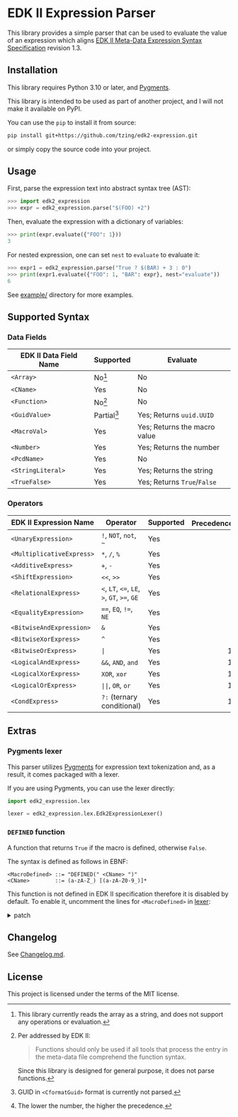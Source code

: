 # EDK II Expression Parser

This library provides a simple parser that can be used to evaluate the value of an expression which aligns [EDK II Meta-Data Expression Syntax Specification] revision 1.3.

[EDK II Meta-Data Expression Syntax Specification]: https://tianocore-docs.github.io/edk2-MetaDataExpressionSyntaxSpecification/release-1.30/


## Installation

This library requires Python 3.10 or later, and [Pygments].

[Pygments]: https://pygments.org/

This library is intended to be used as part of another project, and I will not make it available on PyPI.

You can use the `pip` to install it from source:

```bash
pip install git+https://github.com/tzing/edk2-expression.git
```

or simply copy the source code into your project.


## Usage

First, parse the expression text into abstract syntax tree (AST):

```python
>>> import edk2_expression
>>> expr = edk2_expression.parse("$(FOO) +2")
```

Then, evaluate the expression with a dictionary of variables:

```python
>>> print(expr.evaluate({"FOO": 1}))
3
```

For nested expression, one can set `nest` to `evaluate` to evaluate it:

```python
>>> expr1 = edk2_expression.parse("True ? $(BAR) + 3 : 0")
>>> print(expr1.evaluate({"FOO": 1, "BAR": expr}, nest="evaluate"))
6
```

See [example/](./example/) directory for more examples.


## Supported Syntax

### Data Fields

| EDK II Data Field Name | Supported      | Evaluate                     |
| ---------------------- | -------------- | ---------------------------- |
| `<Array>`              | No[^array]     | No                           |
| `<CName>`              | Yes            | No                           |
| `<Function>`           | No[^func]      | No                           |
| `<GuidValue>`          | Partial[^guid] | Yes; Returns `uuid.UUID`     |
| `<MacroVal>`           | Yes            | Yes; Returns the macro value |
| `<Number>`             | Yes            | Yes; Returns the number      |
| `<PcdName>`            | Yes            | No                           |
| `<StringLiteral>`      | Yes            | Yes; Returns the string      |
| `<TrueFalse>`          | Yes            | Yes; Returns `True`/`False`  |

[^array]: This library currently reads the array as a string, and does not support any operations or evaluation.

[^func]: Per addressed by EDK II:

    > Functions should only be used if all tools that process the entry in the meta-data file comprehend the function syntax.

    Since this library is designed for general purpose, it does not parse functions.

[^guid]: GUID in `<CformatGuid>` format is currently not parsed.


### Operators

| EDK II Expression Name    | Operator                                     | Supported | Precedence[^prec] |
| ------------------------- | -------------------------------------------- | --------- | ----------------: |
| `<UnaryExpression>`       | `!`, `NOT`, `not`, `~`                       | Yes       |                 2 |
| `<MultiplicativeExpress>` | `*`, `/`, `%`                                | Yes       |                 3 |
| `<AdditiveExpress>`       | `+`, `-`                                     | Yes       |                 4 |
| `<ShiftExpression>`       | `<<`, `>>`                                   | Yes       |                 5 |
| `<RelationalExpress>`     | `<`, `LT`, `<=`, `LE`, `>`, `GT`, `>=`, `GE` | Yes       |                 6 |
| `<EqualityExpression>`    | `==`, `EQ`, `!=`, `NE`                       | Yes       |                 7 |
| `<BitwiseAndExpression>`  | `&`                                          | Yes       |                 8 |
| `<BitwiseXorExpress>`     | `^`                                          | Yes       |                 9 |
| `<BitwiseOrExpress>`      | `\|`                                         | Yes       |                10 |
| `<LogicalAndExpress>`     | `&&`, `AND`, `and`                           | Yes       |                11 |
| `<LogicalXorExpress>`     | `XOR`, `xor`                                 | Yes       |                12 |
| `<LogicalOrExpress>`      | `\|\|`, `OR`, `or`                           | Yes       |                13 |
| `<CondExpress>`           | `?:` (ternary conditional)                   | Yes       |                15 |

[^prec]: The lower the number, the higher the precedence.


## Extras

### Pygments lexer

This parser utilizes [Pygments] for expression text tokenization and, as a result, it comes packaged with a lexer.

If you are using Pygments, you can use the lexer directly:

```python
import edk2_expression.lex

lexer = edk2_expression.lex.Edk2ExpressionLexer()
```

### `DEFINED` function

A function that returns `True` if the macro is defined, otherwise `False`.

The syntax is defined as follows in EBNF:

```ebnf
<MacroDefined> ::= "DEFINED(" <CName> ")"
<CName>        ::= (a-zA-Z_) [(a-zA-Z0-9_)]*
```

This function is not defined in EDK II specification therefore it is disabled by default.
To enable it, uncomment the lines for `<MacroDefined>` in [lexer](./edk2_expression/lex.py):

<details>
<summary>patch</summary>

```diff
diff --git a/edk2_expression/lex.py b/edk2_expression/lex.py
index ac66120..e87340b 100644
--- a/edk2_expression/lex.py
+++ b/edk2_expression/lex.py
@@ -64,10 +64,10 @@ class Edk2ExpressionLexer(RegexLexer):
                 r"(\$\()([A-Z][A-Z0-9_]*)(\))",
                 bygroups(Keyword.Declaration, Name.Variable, Keyword.Declaration),
             ),
-            # (  # <MacroDefined>
-            #     rf"\b(DEFINED)(\()({CName})(\))",
-            #     bygroups(Keyword.Type, Punctuation, Name.Variable, Punctuation),
-            # ),
+            (  # <MacroDefined>
+                rf"\b(DEFINED)(\()({CName})(\))",
+                bygroups(Keyword.Type, Punctuation, Name.Variable, Punctuation),
+            ),
             (rf"\b{CName}\b", Name.Variable),  # <CName>
         ],
         "array": [
```

</details>

## Changelog

See [Changelog.md](./Changelog.md).

## License

This project is licensed under the terms of the MIT license.
